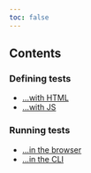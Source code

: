 ```yaml
---
toc: false
---
```

## Contents

### Defining tests

- […with HTML](define/html/)
- […with JS](define/js/)

### Running tests

- […in the browser](run/html/)
- […in the CLI](run/node/)